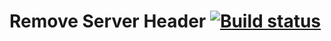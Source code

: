 # Remove Server Header [![Build status](https://ci.appveyor.com/api/projects/status/20yeoq5irgvwxojc/branch/master?svg=true)](https://ci.appveyor.com/project/leonard-thieu/removeserverheader/branch/master)